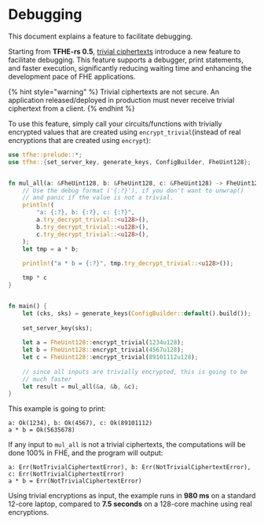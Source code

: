 # Debugging

This document explains a feature to facilitate debugging.

Starting from **TFHE-rs 0.5**, [trivial ciphertexts](../advanced-features/trivial_ciphertext.md) introduce a new feature to facilitate debugging. This feature supports a debugger, print statements, and faster execution, significantly reducing waiting time and enhancing the development pace of FHE applications.

{% hint style="warning" %}
Trivial ciphertexts are not secure. An application released/deployed in production must never receive trivial ciphertext from a client.
{% endhint %}

To use this feature, simply call your circuits/functions with trivially encrypted values that are created using `encrypt_trivial`(instead of real encryptions that are created using `encrypt`):

```rust
use tfhe::prelude::*;
use tfhe::{set_server_key, generate_keys, ConfigBuilder, FheUint128};


fn mul_all(a: &FheUint128, b: &FheUint128, c: &FheUint128) -> FheUint128 {
    // Use the debug format ('{:?}'), if you don't want to unwrap()
    // and panic if the value is not a trivial.
    println!(
        "a: {:?}, b: {:?}, c: {:?}", 
        a.try_decrypt_trivial::<u128>(),
        b.try_decrypt_trivial::<u128>(),
        c.try_decrypt_trivial::<u128>(),
    );
    let tmp = a * b;
    
    println!("a * b = {:?}", tmp.try_decrypt_trivial::<u128>());

    tmp * c
}


fn main() {
    let (cks, sks) = generate_keys(ConfigBuilder::default().build());
    
    set_server_key(sks);
    
    let a = FheUint128::encrypt_trivial(1234u128);
    let b = FheUint128::encrypt_trivial(4567u128);
    let c = FheUint128::encrypt_trivial(89101112u128);
    
    // since all inputs are trivially encrypted, this is going to be
    // much faster
    let result = mul_all(&a, &b, &c);
}
```

This example is going to print:

```console
a: Ok(1234), b: Ok(4567), c: Ok(89101112)
a * b = Ok(5635678)
```

If any input to `mul_all` is not a trivial ciphertexts, the computations will be done 100% in FHE, and the program will output:

```console
a: Err(NotTrivialCiphertextError), b: Err(NotTrivialCiphertextError), c: Err(NotTrivialCiphertextError)
a * b = Err(NotTrivialCiphertextError)
```

Using trivial encryptions as input, the example runs in **980 ms** on a standard 12-core laptop, compared to **7.5 seconds** on a 128-core machine using real encryptions.
